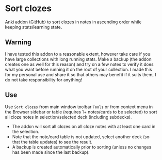 # Sort clozes

[Anki](https://apps.ankiweb.net) addon ([GitHub](https://github.com/TRIAEIOU/sort-clozes)) to sort clozes in notes in ascending order while keeping stats/learning state.

## Warning

I have tested this addon to a reasonable extent, however take care if you have large collections with long running stats. Make a backup (the addon creates one as well for this reason) and try on a few notes to verify it does what you want before running it on the root of your collection. I made this for my personal use and share it so that others may benefit if it suits them, I do not take responsibility for anything!

## Use

Use `Sort clozes` from main window toolbar `Tools` or from context menu in the Browser sidebar or table (requires 1+ notes/cards to be selected) to sort all cloze notes in selection/selected deck (including subdecks).

- The addon will sort all clozes on all cloze notes with at least one card in the selection.
- Note that the note/card table is not updated, select another deck (so that the table updates) to see the result.
- A backup is created automatically prior to sorting (unless no changes has been made since the last backup).
